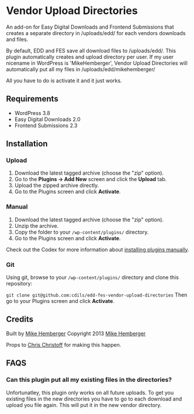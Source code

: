 # Vendor Upload Directories #

An add-on for Easy Digital Downloads and Frontend Submissions that creates a separate directory in /uploads/edd/ for each vendors downloads and files.

By default, EDD and FES save all download files to /uploads/edd/.  This plugin automatically creates and upload directory per user.  If my user nicename in WordPress is 'MikeHemberger', Vendor Upload Directories will automatically put all my files in /uploads/edd/mikehemberger/

All you have to do is activate it and it just works.

## Requirements
 * WordPress 3.8
 * Easy Digital Downloads 2.0
 * Frontend Submissions 2.3

## Installation

### Upload

1. Download the latest tagged archive (choose the "zip" option).
2. Go to the __Plugins -> Add New__ screen and click the __Upload__ tab.
3. Upload the zipped archive directly.
4. Go to the Plugins screen and click __Activate__.

### Manual

1. Download the latest tagged archive (choose the "zip" option).
2. Unzip the archive.
3. Copy the folder to your `/wp-content/plugins/` directory.
4. Go to the Plugins screen and click __Activate__.

Check out the Codex for more information about [installing plugins manually](http://codex.wordpress.org/Managing_Plugins#Manual_Plugin_Installation).

### Git

Using git, browse to your `/wp-content/plugins/` directory and clone this repository:

`git clone git@github.com:cdils/edd-fes-vendor-upload-directories`
Then go to your Plugins screen and click __Activate__.


## Credits

Built by [Mike Hemberger](https://twitter.com/jivedig)
Copyright 2013 [Mike Hemberger](http://thestizmedia.com/)

Props to [Chris Christoff](https://twitter.com/chriscct7) for making this happen.

## FAQS ##

### Can this plugin put all my existing files in the directories? ###

Unfortunatley, this plugin only works on all future uploads. To get you existing files in the new directories you have to go to each download and upload you file again. This will put it in the new vendor directory.